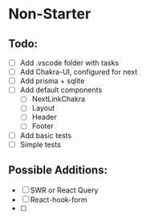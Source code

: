 # Non-Starter

## Todo:

- [ ] Add .vscode folder with tasks
- [ ] Add Chakra-UI, configured for next
- [ ] Add prisma + sqlite
- [ ] Add default components
  - [ ] NextLinkChakra
  - [ ] Layout
  - [ ] Header
  - [ ] Footer
- [ ] Add basic tests
- [ ] Simple tests

## Possible Additions:

- [ ] SWR or React Query
- [ ] React-hook-form
- [ ]
